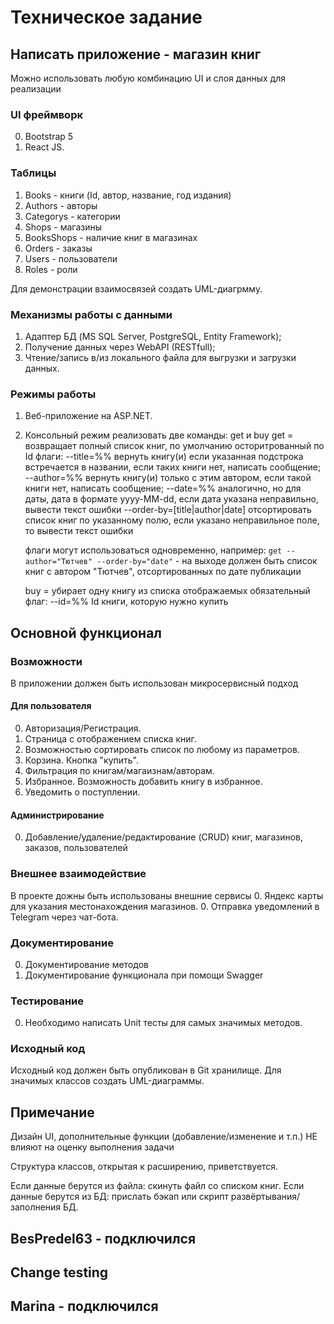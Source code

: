 # Техническое задание

## Написать приложение - магазин книг

Можно использовать любую комбинацию UI и слоя данных для реализации

### UI фреймворк

 0. Bootstrap 5
 0. React JS.

### Таблицы

 1. Books - книги (Id, автор, название, год издания)
 2. Authors - авторы
 3. Categorys - категории
 4. Shops - магазины
 5. BooksShops - наличие книг в магазинах
 6. Orders - заказы
 7. Users - пользователи
 8. Roles - роли

Для демонстрации взаимосвязей создать UML-диагрмму.

### Механизмы работы с данными

 1. Адаптер БД (MS SQL Server, PostgreSQL, Entity Framework);
 2. Получение данных через WebAPI (RESTfull);
 3. Чтение/запись в/из локального файла для выгрузки и загрузки данных.

### Режимы работы

 1. Веб-приложение на ASP.NET.
 2. Консольный режим
    реализовать две команды: get и buy
    get = возвращает полный список книг, по умолчанию осторитрованный по Id
    флаги:
    --title=%% вернуть книгу(и) если указанная подстрока встречается в названии, если таких книги нет, написать сообщение;
    --author=%% вернуть книгу(и) только с этим автором, если такой книги нет, написать сообщение;
    --date=%% аналогично, но для даты, дата в формате yyyy-MM-dd, если дата указана неправильно, вывести текст ошибки
    --order-by=[title|author|date] отсортировать список книг по указанному полю, если указано неправильное поле, то вывести текст ошибки

    флаги могут использоваться одновременно, например: `get --author="Тютчев" --order-by="date"` - на выходе должен быть список книг с автором "Тютчев", отсортированных по дате публикации

    buy = убирает одну книгу из списка отображаемых
    обязательный флаг:
    --id=%% Id книги, которую нужно купить

## Основной функционал

### Возможности


В приложении должен быть использован микросервисный подход

#### Для пользователя

 0. Авторизация/Регистрация.
 0. Страница с отображением списка книг.
 0. Возможностью сортировать список по любому из параметров.
 0. Корзина. Кнопка "купить".
 0. Фильтрация по книгам/магаизнам/авторам.
 0. Избранное. Возможность добавить книгу в избранное.
 0. Уведомить о поступлении.

#### Администрирование

 0. Добавление/удаление/редактирование (CRUD) книг, магазинов, заказов, пользователей

### Внешнее взаимодействие

В проекте дожны быть использованы внешние сервисы
 0. Яндекс карты для указания местонахождения магазинов.
 0. Отправка уведомлений в Telegram через чат-бота.

### Документирование

 0. Документирование методов
 0. Документирование функционала при помощи Swagger

### Тестирование

 0. Необходимо написать Unit тесты для самых значимых методов.

### Исходный код

Исходный код должен быть опубликован в Git хранилище. Для значимых классов создать UML-диаграммы.

## Примечание

Дизайн UI, дополнительные функции (добавление/изменение и т.п.) НЕ влияют на оценку выполнения задачи

Структура классов, открытая к расширению, приветствуется.

Если данные берутся из файла: скинуть файл со списком книг.
Если данные берутся из БД: прислать бэкап или скрипт развёртывания/заполнения БД.


## BesPredel63 - подключился
## Change testing
## Marina - подключился
